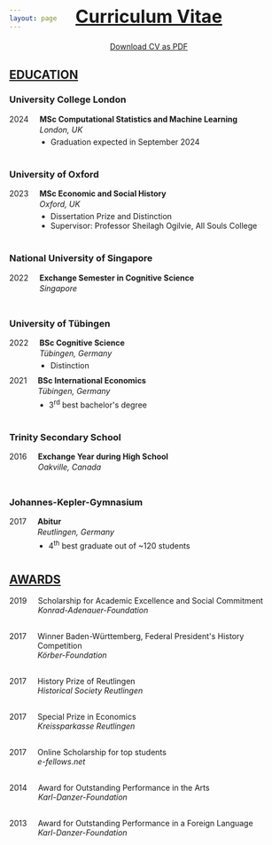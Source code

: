 ```yaml
---
layout: page
---
```


<h2 style="text-decoration: underline; font-size: 32px; margin-top: -60px; text-align: center;">Curriculum Vitae</h2>
<div style="text-align: center; margin-top: 10px;">
    <a href="/assets/img/cv_griesshaber.pdf" target="_blank">Download CV as PDF</a>
</div>

<h2 style="text-decoration: underline;">EDUCATION</h2>

<div class="education-entry">
    <h3>University College London</h3>
    <div class="details-flex">
        <span class="date">2024</span>
        <div class="program-details">
            <p class="program-title"><strong>MSc Computational Statistics and Machine Learning</strong></p>
            <span class="location"><em>London, UK</em></span>
            <ul>
                <li>Graduation expected in September 2024</li>
            </ul>
        </div>
    </div>
</div>

<div class="education-entry">
    <h3>University of Oxford</h3>
    <div class="details-flex">
        <span class="date">2023</span>
        <div class="program-details">
            <p class="program-title"><strong>MSc Economic and Social History</strong></p>
            <span class="location"><em>Oxford, UK</em></span>
            <ul>
                <li>Dissertation Prize and Distinction</li>
                <li>Supervisor: Professor Sheilagh Ogilvie, All Souls College</li>
            </ul>
        </div>
    </div>
</div>

<div class="education-entry">
    <h3>National University of Singapore</h3>
    <div class="details-flex">
        <span class="date">2022</span>
        <div class="program-details">
            <p class="program-title"><strong>Exchange Semester in Cognitive Science</strong></p>
            <span class="location"><em>Singapore</em></span>
        </div>
    </div>
</div>

<div class="education-entry">
    <h3>University of Tübingen</h3>
    <div class="details-flex">
        <span class="date">2022</span>
        <div class="program-details">
            <p class="program-title"><strong>BSc Cognitive Science</strong></p>
            <span class="location"><em>Tübingen, Germany</em></span>
            <ul>
                <li>Distinction</li>
            </ul>
        </div>
    </div>
    <div class="details-flex">
        <span class="date">2021</span>
        <div class="program-details">
            <p class="program-title"><strong>BSc International Economics</strong></p>
            <span class="location"><em>Tübingen, Germany</em></span>
            <ul>
                <li>3<sup>rd</sup> best bachelor's degree</li>
            </ul>
        </div>
    </div>
</div>

<div class="education-entry">
    <h3>Trinity Secondary School</h3>
    <div class="details-flex">
        <span class="date">2016</span>
        <div class="program-details">
            <p class="program-title"><strong>Exchange Year during High School</strong></p>
            <span class="location"><em>Oakville, Canada</em></span>
        </div>
    </div>
</div>

<div class="education-entry">
    <h3>Johannes-Kepler-Gymnasium</h3>
    <div class="details-flex">
        <span class="date">2017</span>
        <div class="program-details">
            <p class="program-title"><strong>Abitur</strong></p>
            <span class="location"><em>Reutlingen, Germany</em></span>
            <ul>
                <li>4<sup>th</sup> best graduate out of ~120 students</li>
            </ul>
        </div>
    </div>
</div>

<style>
    /* Styles for EDUCATION Entries */
    .education-entry {
        margin-bottom: 40px;
    }
    .details-flex {
        display: flex;
        align-items: flex-start;
        margin-top: 10px;
    }
    .date {
        flex: 0 0 auto;
        white-space: nowrap;
        margin-right: 20px;
    }
    .program-details {
        flex: 1 1 auto;
    }
    .program-title {
        margin-top: 0; 
        margin-bottom: 2px; /* Adjusted for tighter spacing */
    }
    .location {
        display: block;
        margin-top: 2px; /* Adjusted for tighter spacing */
        margin-bottom: 5px; /* Extra spacing between location and the subsequent list if any */
    }
    .program-details ul {
        margin: 0;
        padding-left: 20px;
    }
.award-entry {
    margin-bottom: 30px;
    display: flex;
    align-items: flex-start;
}

.award-date {
    flex: 0 0 auto; /* Fixed width for date. Adjust if needed. */
    margin-right: 20px;
    white-space: nowrap;
}

.award-content {
    flex: 1;
    display: flex;
    flex-direction: column;
}

.award-title {
    margin: 0;
}

.award-organization {
    font-style: italic;
}
</style>

<h2 style="text-decoration: underline;">AWARDS</h2>

<div class="award-entry">
    <div class="award-date">2019</div>
    <div class="award-content">
        <div class="award-title">Scholarship for Academic Excellence and Social Commitment</div>
        <div class="award-organization">Konrad-Adenauer-Foundation</div>
    </div>
</div>

<div class="award-entry">
    <div class="award-date">2017</div>
    <div class="award-content">
        <div class="award-title">Winner Baden-Württemberg, Federal President's History Competition</div>
        <div class="award-organization">Körber-Foundation</div>
    </div>
</div>

<div class="award-entry">
    <div class="award-date">2017</div>
    <div class="award-content">
        <div class="award-title">History Prize of Reutlingen</div>
        <div class="award-organization">Historical Society Reutlingen</div>
    </div>
</div>

<div class="award-entry">
    <div class="award-date">2017</div>
    <div class="award-content">
        <div class="award-title">Special Prize in Economics</div>
        <div class="award-organization">Kreissparkasse Reutlingen</div>
    </div>
</div>

<div class="award-entry">
    <div class="award-date">2017</div>
    <div class="award-content">
        <div class="award-title">Online Scholarship for top students</div>
        <div class="award-organization">e-fellows.net</div>
    </div>
</div>

<div class="award-entry">
    <div class="award-date">2014</div>
    <div class="award-content">
        <div class="award-title">Award for Outstanding Performance in the Arts</div>
        <div class="award-organization">Karl-Danzer-Foundation</div>
    </div>
</div>

<div class="award-entry">
    <div class="award-date">2013</div>
    <div class="award-content">
        <div class="award-title">Award for Outstanding Performance in a Foreign Language</div>
        <div class="award-organization">Karl-Danzer-Foundation</div>
    </div>
</div>